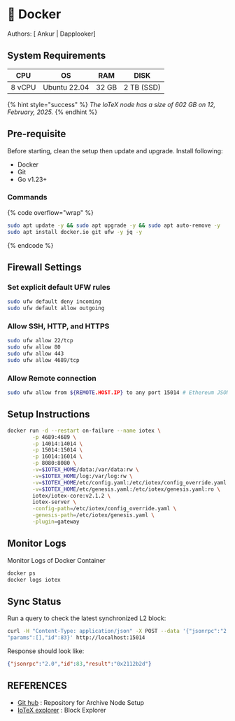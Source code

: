 # 🐳 Docker

Authors: \[ Ankur | Dapplooker]

## System Requirements

<table data-full-width="false"><thead><tr><th>CPU</th><th>OS</th><th>RAM</th><th>DISK</th></tr></thead><tbody><tr><td>8 vCPU</td><td>Ubuntu 22.04</td><td>32 GB</td><td>2 TB  (SSD)</td></tr></tbody></table>

{% hint style="success" %}
_The IoTeX node has a size of  602 GB on 12, February, 2025._
{% endhint %}

## Pre-requisite

Before starting, clean the setup then update and upgrade. Install following:

* Docker
* Git
* Go v1.23+

### **Commands**

{% code overflow="wrap" %}
```bash
sudo apt update -y && sudo apt upgrade -y && sudo apt auto-remove -y
sudo apt install docker.io git ufw -y jq -y
```
{% endcode %}

## Firewall Settings

### Set explicit default UFW rules

```bash
sudo ufw default deny incoming
sudo ufw default allow outgoing
```

### Allow SSH, HTTP, and HTTPS

```bash
sudo ufw allow 22/tcp
sudo ufw allow 80
sudo ufw allow 443
sudo ufw allow 4689/tcp
```

### Allow Remote connection

```bash
sudo ufw allow from ${REMOTE.HOST.IP} to any port 15014 # Ethereum JSON API
```

## Setup Instructions&#x20;

```bash
docker run -d --restart on-failure --name iotex \
        -p 4689:4689 \
        -p 14014:14014 \
        -p 15014:15014 \
        -p 16014:16014 \
        -p 8080:8080 \
        -v=$IOTEX_HOME/data:/var/data:rw \
        -v=$IOTEX_HOME/log:/var/log:rw \
        -v=$IOTEX_HOME/etc/config.yaml:/etc/iotex/config_override.yaml:ro \
        -v=$IOTEX_HOME/etc/genesis.yaml:/etc/iotex/genesis.yaml:ro \
        iotex/iotex-core:v2.1.2 \
        iotex-server \
        -config-path=/etc/iotex/config_override.yaml \
        -genesis-path=/etc/iotex/genesis.yaml \
        -plugin=gateway
```

## Monitor Logs

Monitor Logs of Docker Container&#x20;

```bash
docker ps 
docker logs iotex
```

## Sync Status

Run a query to check the latest synchronized L2 block:

```bash
curl -H "Content-Type: application/json" -X POST --data '{"jsonrpc":"2.0","method":"eth_blockNumber",
"params":[],"id":83}' http://localhost:15014
```

Response should look like:

```json
{"jsonrpc":"2.0","id":83,"result":"0x2112b2d"}
```

## REFERENCES

* &#x20;[Git hub](https://github.com/iotexproject/iotex-bootstrap?tab=readme-ov-file#join-mainnet) : Repository for Archive Node Setup
* [IoTeX explorer](https://iotexscan.io/) : Block Explorer

